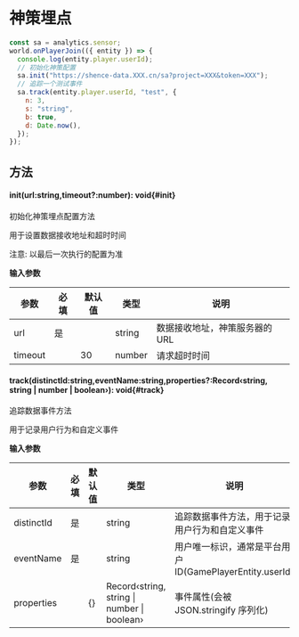 <script setup>
import '/style.css'
</script>

# 神策埋点

```js
const sa = analytics.sensor;
world.onPlayerJoin(({ entity }) => {
  console.log(entity.player.userId);
  // 初始化神策配置
  sa.init("https://shence-data.XXX.cn/sa?project=XXX&token=XXX");
  // 追踪一个测试事件
  sa.track(entity.player.userId, "test", {
    n: 3,
    s: "string",
    b: true,
    d: Date.now(),
  });
});
```

## 方法

#### <font id="API" />init(<font id="Type">url:string,timeout?:number</font>)<font id="Type">: void</font>{#init}

初始化神策埋点配置方法

用于设置数据接收地址和超时时间

注意: 以最后一次执行的配置为准

**输入参数**

| **参数** | **必填** | **默认值** | **类型** | **说明**                       |
| -------- | -------- | ---------- | -------- | ------------------------------ |
| url      | 是       |            | string   | 数据接收地址，神策服务器的 URL |
| timeout  |          | 30         | number   | 请求超时时间                   |

#### <font id="API" />track(<font id="Type">distinctId:string,eventName:string,properties?:Record‹string, string | number | boolean›</font>)<font id="Type">: void</font>{#track}

追踪数据事件方法

用于记录用户行为和自定义事件

**输入参数**

| **参数**   | **必填** | **默认值** | **类型**                                            | **说明**                                                 |
| ---------- | -------- | ---------- | --------------------------------------------------- | -------------------------------------------------------- |
| distinctId | 是       |            | string                                              | 追踪数据事件方法，用于记录用户行为和自定义事件           |
| eventName  | 是       |            | string                                              | 用户唯一标识，通常是平台用户 ID(GamePlayerEntity.userId) |
| properties |          | {}         | Record‹string, string &#124; number &#124; boolean› | 事件属性(会被 JSON.stringify 序列化)                     |
